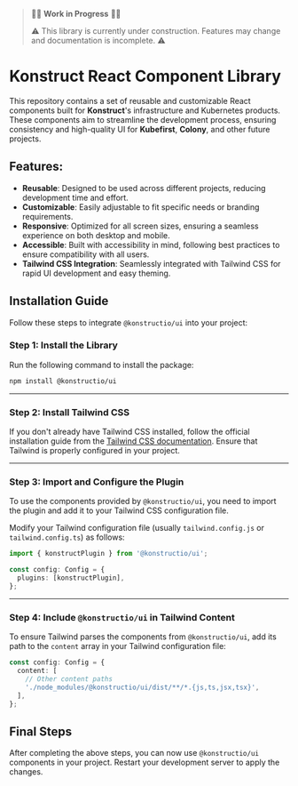 > 🚧🚨 **Work in Progress** 🚨🚧
>
> ⚠️ This library is currently under construction. Features may change and documentation is incomplete. ⚠️

# Konstruct React Component Library

This repository contains a set of reusable and customizable React components built for **Konstruct**'s infrastructure and Kubernetes products. These components aim to streamline the development process, ensuring consistency and high-quality UI for **Kubefirst**, **Colony**, and other future projects.

## Features:

- **Reusable**: Designed to be used across different projects, reducing development time and effort.
- **Customizable**: Easily adjustable to fit specific needs or branding requirements.
- **Responsive**: Optimized for all screen sizes, ensuring a seamless experience on both desktop and mobile.
- **Accessible**: Built with accessibility in mind, following best practices to ensure compatibility with all users.
- **Tailwind CSS Integration**: Seamlessly integrated with Tailwind CSS for rapid UI development and easy theming.

## **Installation Guide**

Follow these steps to integrate `@konstructio/ui` into your project:

### Step 1: Install the Library

Run the following command to install the package:

```bash
npm install @konstructio/ui
```

---

### Step 2: Install Tailwind CSS

If you don't already have Tailwind CSS installed, follow the official installation guide from the [Tailwind CSS documentation](https://tailwindcss.com/docs/installation). Ensure that Tailwind is properly configured in your project.

---

### Step 3: Import and Configure the Plugin

To use the components provided by `@konstructio/ui`, you need to import the plugin and add it to your Tailwind CSS configuration file.

Modify your Tailwind configuration file (usually `tailwind.config.js` or `tailwind.config.ts`) as follows:

```ts
import { konstructPlugin } from '@konstructio/ui';

const config: Config = {
  plugins: [konstructPlugin],
};
```

---

### Step 4: Include `@konstructio/ui` in Tailwind Content

To ensure Tailwind parses the components from `@konstructio/ui`, add its path to the `content` array in your Tailwind configuration file:

```ts
const config: Config = {
  content: [
    // Other content paths
    './node_modules/@konstructio/ui/dist/**/*.{js,ts,jsx,tsx}',
  ],
};
```

## Final Steps

After completing the above steps, you can now use `@konstructio/ui` components in your project. Restart your development server to apply the changes.

